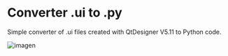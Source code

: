 # Converter .ui to .py

Simple converter of .ui files created with QtDesigner V5.11 to Python code.


![imagen](https://github.com/guillermogguzman/converter_ui2py/assets/107804787/d462d78b-a92d-48f9-920e-ef5a6d22d4cc)
